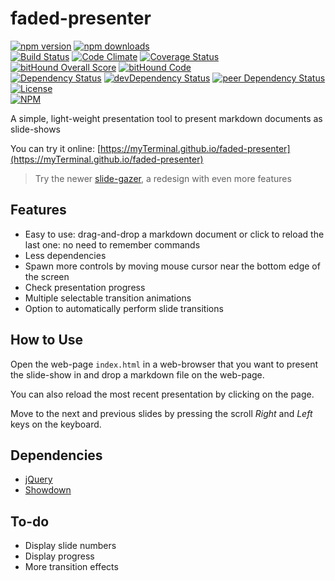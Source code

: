 # faded-presenter

[![npm version](https://badge.fury.io/js/faded-presenter.svg)](https://badge.fury.io/js/faded-presenter)
[![npm downloads](https://img.shields.io/npm/dt/faded-presenter.svg)](https://www.npmjs.com/package/faded-presenter)  
[![Build Status](https://travis-ci.org/myTerminal/faded-presenter.svg?branch=master)](https://travis-ci.org/myTerminal/faded-presenter)
[![Code Climate](https://codeclimate.com/github/myTerminal/faded-presenter.png)](https://codeclimate.com/github/myTerminal/faded-presenter)
[![Coverage Status](https://img.shields.io/coveralls/myTerminal/faded-presenter.svg)](https://coveralls.io/r/myTerminal/faded-presenter?branch=master)
[![bitHound Overall Score](https://www.bithound.io/github/myTerminal/faded-presenter/badges/score.svg)](https://www.bithound.io/github/myTerminal/faded-presenter)
[![bitHound Code](https://www.bithound.io/github/myTerminal/faded-presenter/badges/code.svg)](https://www.bithound.io/github/myTerminal/faded-presenter)  
[![Dependency Status](https://david-dm.org/myTerminal/faded-presenter.svg)](https://david-dm.org/myTerminal/faded-presenter)
[![devDependency Status](https://david-dm.org/myTerminal/faded-presenter/dev-status.svg)](https://david-dm.org/myTerminal/faded-presenter#info=devDependencies)
[![peer Dependency Status](https://david-dm.org/myTerminal/faded-presenter/peer-status.svg)](https://david-dm.org/myTerminal/faded-presenter#info=peerDependencies)  
[![License](https://img.shields.io/badge/LICENSE-GPL%20v3.0-blue.svg)](https://www.gnu.org/licenses/gpl.html)  
[![NPM](https://nodei.co/npm/faded-presenter.png?downloads=true&downloadRank=true&stars=true)](https://nodei.co/npm/faded-presenter/)

A simple, light-weight presentation tool to present markdown documents as slide-shows

You can try it online: [https://myTerminal.github.io/faded-presenter](https://myTerminal.github.io/faded-presenter)

> Try the newer [slide-gazer](https://github.com/team-fluxion/slide-gazer), a redesign with even more features

## Features

* Easy to use: drag-and-drop a markdown document or click to reload the last one: no need to remember commands
* Less dependencies
* Spawn more controls by moving mouse cursor near the bottom edge of the screen
* Check presentation progress
* Multiple selectable transition animations
* Option to automatically perform slide transitions

## How to Use

Open the web-page `index.html` in a web-browser that you want to present the slide-show in and drop a markdown file on the web-page.

You can also reload the most recent presentation by clicking on the page.

Move to the next and previous slides by pressing the scroll *Right* and *Left* keys on the keyboard.

## Dependencies

* [jQuery](https://www.npmjs.com/package/jquery)
* [Showdown](https://www.npmjs.com/package/showdown)

## To-do

* Display slide numbers
* Display progress
* More transition effects
